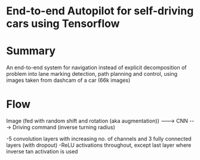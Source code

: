 # End-to-end Autopilot for self-driving cars using Tensorflow

# Summary
An end-to-end system for navigation instead of explicit decomposition of problem into lane marking detection, path planning and control, using images taken from dashcam of a car (66k images)

# Flow
Image (fed with random shift and rotation (aka augmentation)) ---> CNN ---> Driving command (inverse turning radius) 

-5 convolution layers with increasing no. of channels and 3 fully connected layers (with dropout)
-ReLU activations throughout, except last layer where inverse tan activation is used
